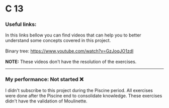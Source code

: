 # C 13

### Useful links:
In this links bellow you can find videos that can help you to better understand some concepts covered in this project.
<br>
<br>
Binary tree: https://www.youtube.com/watch?v=GzJoqJO1zdI
<br>
<br>
**NOTE:** These videos don't have the resolution of the exercises.

---

### My performance: Not started :x:
I didn't subscribe to this project during the Piscine period. All exercises were done after the Piscine end to consolidate knowledge. These exercises didn't have the validation of Moulinette.